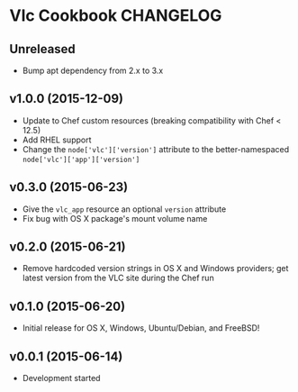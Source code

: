 Vlc Cookbook CHANGELOG
======================

Unreleased
----------
- Bump apt dependency from 2.x to 3.x

v1.0.0 (2015-12-09)
-------------------
- Update to Chef custom resources (breaking compatibility with Chef < 12.5)
- Add RHEL support
- Change the `node['vlc']['version']` attribute to the better-namespaced
  `node['vlc']['app']['version']`

v0.3.0 (2015-06-23)
-------------------
- Give the `vlc_app` resource an optional `version` attribute
- Fix bug with OS X package's mount volume name

v0.2.0 (2015-06-21)
-------------------
- Remove hardcoded version strings in OS X and Windows providers; get latest
  version from the VLC site during the Chef run

v0.1.0 (2015-06-20)
-------------------
- Initial release for OS X, Windows, Ubuntu/Debian, and FreeBSD!

v0.0.1 (2015-06-14)
-------------------
- Development started
